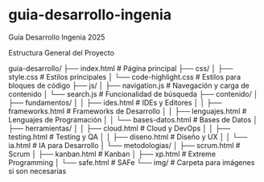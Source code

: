 # guia-desarrollo-ingenia
Guía Desarrollo Ingenia 2025

Estructura General del Proyecto

guia-desarrollo/
├── index.html                   # Página principal
├── css/
│   ├── style.css                # Estilos principales
│   └── code-highlight.css       # Estilos para bloques de código
├── js/
│   ├── navigation.js            # Navegación y carga de contenido
│   └── search.js                # Funcionalidad de búsqueda
├── contenido/
│   ├── fundamentos/
│   │   ├── ides.html            # IDEs y Editores
│   │   ├── frameworks.html      # Frameworks de Desarrollo
│   │   ├── lenguajes.html       # Lenguajes de Programación
│   │   └── bases-datos.html     # Bases de Datos
│   ├── herramientas/
│   │   ├── cloud.html           # Cloud y DevOps
│   │   ├── testing.html         # Testing y QA
│   │   ├── diseno.html          # Diseño y UX
│   │   └── ia.html              # IA para Desarrollo
│   └── metodologias/
│       ├── scrum.html           # Scrum
│       ├── kanban.html          # Kanban
│       ├── xp.html              # Extreme Programming
│       └── safe.html            # SAFe
└── img/                         # Carpeta para imágenes si son necesarias

